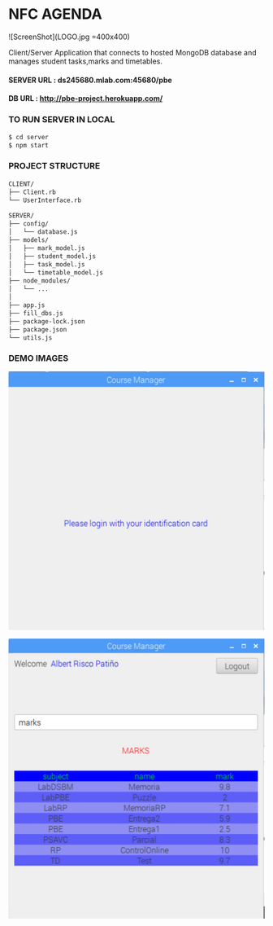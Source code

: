 # NFC AGENDA
![ScreenShot](LOGO.jpg =400x400)

Client/Server Application that connects to hosted MongoDB database and manages student tasks,marks and timetables.

#### SERVER URL : ds245680.mlab.com:45680/pbe
#### DB URL : http://pbe-project.herokuapp.com/

### TO RUN SERVER IN LOCAL 
```
$ cd server
$ npm start
```

### PROJECT STRUCTURE

```
CLIENT/
├── Client.rb
└── UserInterface.rb
```
```
SERVER/
├── config/
│   └── database.js
├── models/
│   ├── mark_model.js
│   ├── student_model.js
│   ├── task_model.js
│   └── timetable_model.js
├── node_modules/
│   └── ...
│   
├── app.js 
├── fill_dbs.js
├── package-lock.json
├── package.json
└── utils.js
```

### DEMO IMAGES

![ScreenShot](login.png)

![ScreenShot](table.png)
